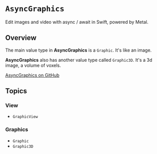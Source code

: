 # ``AsyncGraphics``

Edit images and video with async / await in Swift, powered by Metal.

## Overview

The main value type in **AsyncGraphics** is a ``Graphic``. It's like an image.

**AsyncGraphics** also has another value type called ``Graphic3D``. It's a 3d image, a volume of voxels.

[AsyncGraphics on GitHub](https://github.com/heestand-xyz/AsyncGraphics)

## Topics

### View

- ``GraphicView``

### Graphics

- ``Graphic``
- ``Graphic3D``
